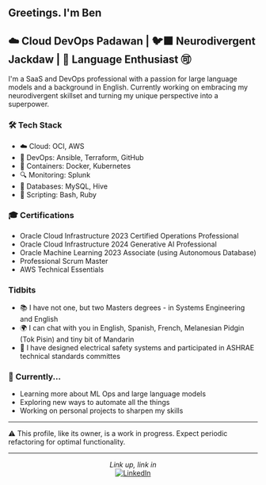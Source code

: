 ## Greetings. I'm Ben

## ☁️ Cloud DevOps Padawan | 🐦‍⬛ Neurodivergent Jackdaw  | 🔡 Language Enthusiast 🉑 

I'm a SaaS and DevOps professional with a passion for large language models and a background in English. Currently working on embracing my neurodivergent skillset and turning my unique perspective into a superpower.

### 🛠️ Tech Stack
- ☁️ Cloud: OCI, AWS
- 🔧 DevOps: Ansible, Terraform, GitHub
- 🐳 Containers: Docker, Kubernetes
- 🔍 Monitoring: Splunk
- 💾 Databases: MySQL, Hive
- 🐚 Scripting: Bash, Ruby

### 🎓 Certifications
- Oracle Cloud Infrastructure 2023 Certified Operations Professional
- Oracle Cloud Infrastructure 2024 Generative AI Professional 
- Oracle Machine Learning 2023 Associate (using Autonomous Database) 
- Professional Scrum Master 
- AWS Technical Essentials

###  Tidbits
- 📚 I have not one, but two Masters degrees - in Systems Engineering and English
- 🌍 I can chat with you in English, Spanish, French, Melanesian Pidgin (Tok Pisin) and tiny bit of Mandarin
- 🔌 I have designed electrical safety systems and participated in ASHRAE technical standards committes
  
### 🌱 Currently...
- Learning more about ML Ops and large language models
- Exploring new ways to automate all the things
- Working on personal projects to sharpen my skills

---

⚠️ This profile, like its owner, is a work in progress. Expect periodic refactoring for optimal functionality.

---

<p align="center">
  <i>Link up, link in</i>
  <br>
  <a href="https://www.linkedin.com/in/benjaminbellwalker/" target="_blank">
    <img src="https://img.shields.io/badge/LinkedIn-0077B5?style=for-the-badge&logo=linkedin&logoColor=white" alt="LinkedIn">
  </a>
</p>
